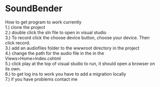 ﻿# SoundBender
How to get program to work currently<br/>
1.) clone the project<br/>
2.) double click the sln file to open in visual studio<br/>
3.) To record click the choose device button, choose your device. Then click record.<br/>
3.) add an audiofiles folder to the wwwroot directory in the project<br/>
4.) change the path for the audio file in the in the Views>Home>Index.cshtml<br/>
5.) click play at the top of visual studio to run, it should open a browser on its own.<br/>
6.) to get log ins to work you have to add a migration locally<br/>
7.) if you have problems contact me 
